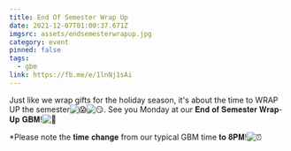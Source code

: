 ```yaml
---
title: End Of Semester Wrap Up
date: 2021-12-07T01:00:37.671Z
imgsrc: assets/endsemesterwrapup.jpg
category: event
pinned: false
tags:
  - gbm
link: https://fb.me/e/1lnNj1sAi
---
```

Just like we wrap gifts for the holiday season, it's about the time to WRAP UP the semester![😱](https://static.xx.fbcdn.net/images/emoji.php/v9/t2c/1/16/1f631.png)![😏](https://static.xx.fbcdn.net/images/emoji.php/v9/t4/1/16/1f60f.png). See you Monday at our 𝐄𝐧𝐝 𝐨𝐟 𝐒𝐞𝐦𝐞𝐬𝐭𝐞𝐫 𝐖𝐫𝐚𝐩-𝐔𝐩 𝐆𝐁𝐌!![🎁](https://static.xx.fbcdn.net/images/emoji.php/v9/t84/1/16/1f381.png)

\*Please note the 𝐭𝐢𝐦𝐞 𝐜𝐡𝐚𝐧𝐠𝐞 from our typical GBM time 𝐭𝐨 𝟖𝐏𝐌!![⏰](https://static.xx.fbcdn.net/images/emoji.php/v9/t34/1/16/23f0.png)